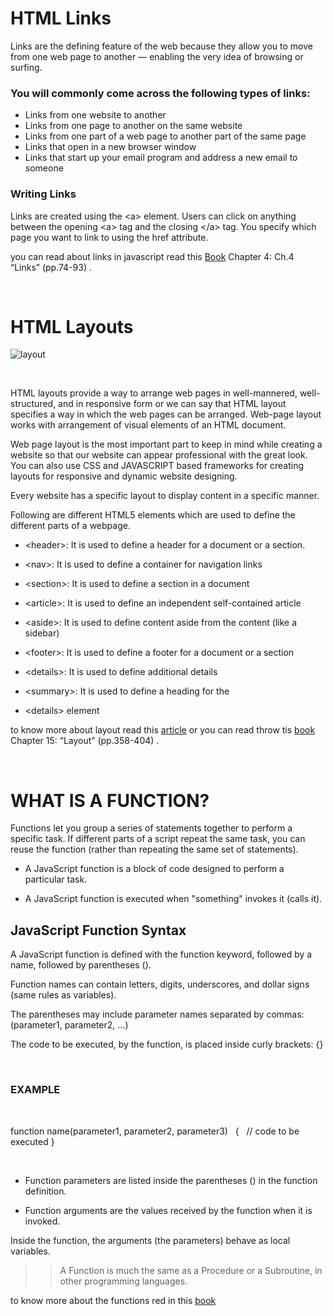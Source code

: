 # HTML Links
Links are the defining feature of the web
because they allow you to move from
one web page to another — enabling the
very idea of browsing or surfing.

### You will commonly come across the following types of links:

- Links from one website to another
- Links from one page to another on the same website
- Links from one part of a web page to another part of the
same page
- Links that open in a new browser window
- Links that start up your email program and address a new
email to someone
### Writing Links
Links are created using the \<a> element. Users can click on anything
between the opening \<a> tag and the closing \</a> tag. You specify
which page you want to link to using the href attribute.

you can read about links in javascript read this [Book](https://drive.google.com/file/d/1B3TpM1K97Xws9VQzMpWNYnVT26cDD8Ft/view) Chapter 4: Ch.4 “Links” (pp.74-93) .

<p>&nbsp;</p>

# HTML Layouts

![layout](https://static.javatpoint.com/htmlpages/images/html-layouts.png)

<p>&nbsp;</p>

HTML layouts provide a way to arrange web pages in well-mannered, well-structured, and in responsive form or we can say that HTML layout specifies a way in which the web pages can be arranged. Web-page layout works with arrangement of visual elements of an HTML document.

Web page layout is the most important part to keep in mind while creating a website so that our website can appear professional with the great look. You can also use CSS and JAVASCRIPT based frameworks for creating layouts for responsive and dynamic website designing.

Every website has a specific layout to display content in a specific manner.

Following are different HTML5 elements which are used to define the different parts of a webpage.

- \<header>: It is used to define a header for a document or a section.

- \<nav>: It is used to define a container for navigation links

- \<section>: It is used to define a section in a document

- \<article>: It is used to define an independent self-contained article

- \<aside>: It is used to define content aside from the content (like a sidebar)

- \<footer>: It is used to define a footer for a document or a section

- \<details>: It is used to define additional details

- \<summary>: It is used to define a heading for the 

- \<details> element


to know more about layout read this [article](https://www.javatpoint.com/html-layout#:~:text=HTML%20Layouts,elements%20of%20an%20HTML%20document.) or you can read throw tis [book](https://drive.google.com/file/d/1B3TpM1K97Xws9VQzMpWNYnVT26cDD8Ft/view) Chapter 15: “Layout” (pp.358-404) .
<p>&nbsp;</p>

# WHAT IS A FUNCTION?

Functions let you group a series of statements together to perform a
specific task. If different parts of a script repeat the same task, you can
reuse the function (rather than repeating the same set of statements).
- A JavaScript function is a block of code designed to perform a particular task.

- A JavaScript function is executed when "something" invokes it (calls it).

## JavaScript Function Syntax

A JavaScript function is defined with the function keyword, followed by a name, followed by parentheses ().

Function names can contain letters, digits, underscores, and dollar signs (same rules as variables).

The parentheses may include parameter names separated by commas:
(parameter1, parameter2, ...)

The code to be executed, by the function, is placed inside curly brackets: {}
<p>&nbsp;</p>

### EXAMPLE 
<p>&nbsp;</p>

function name(parameter1, parameter2, parameter3)
&nbsp; {
  &nbsp; // code to be executed
}

<p>&nbsp;</p>

- Function parameters are listed inside the parentheses () in the function definition.
 
- Function arguments are the values received by the function when it is invoked.

Inside the function, the arguments (the parameters) behave as local variables.

>> A Function is much the same as a Procedure or a Subroutine, in other programming languages.

to know more about the functions red in this [book](https://drive.google.com/file/d/1YNO7ocwvAdu3q2WFqgY3m5QTxxNaY_c4/view?usp=sharing)